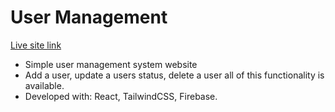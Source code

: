 # User Management

[Live site link](https://user-management-client-1577d.web.app)

- Simple user management system website
- Add a user, update a users status, delete a user all of this functionality is available.
- Developed with: React, TailwindCSS, Firebase.
